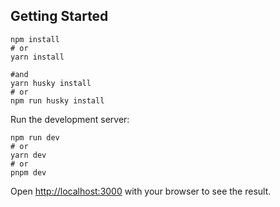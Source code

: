 ## Getting Started

```
npm install
# or
yarn install

#and
yarn husky install
# or
npm run husky install
```

Run the development server:

```
npm run dev
# or
yarn dev
# or
pnpm dev
```

Open [http://localhost:3000](http://localhost:3000) with your browser to see the result.
